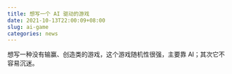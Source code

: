 ```yaml
---
title: 想写一个 AI 驱动的游戏
date: 2021-10-13T22:00:09+08:00
slug: ai-game
categories: news
---
```


想写一种没有输赢、创造类的游戏，这个游戏随机性很强，主要靠 AI；其次它不容易沉迷。